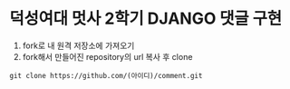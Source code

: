 # 덕성여대 멋사 2학기 DJANGO 댓글 구현

1. fork로 내 원격 저장소에 가져오기
2. fork해서 만들어진 repository의 url 복사 후 clone
```git
git clone https://github.com/(아이디)/comment.git